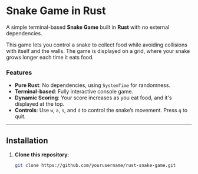 # Snake Game in Rust

A simple terminal-based **Snake Game** built in **Rust** with no external dependencies.

This game lets you control a snake to collect food while avoiding collisions with itself and the walls. The game is displayed on a grid, where your snake grows longer each time it eats food.

### Features

- **Pure Rust**: No dependencies, using `SystemTime` for randomness.
- **Terminal-based**: Fully interactive console game.
- **Dynamic Scoring**: Your score increases as you eat food, and it's displayed at the top.
- **Controls**: Use `w`, `a`, `s`, and `d` to control the snake’s movement. Press `q` to quit.

---

## Installation

1. **Clone this repository**:
   ```bash
   git clone https://github.com/yourusername/rust-snake-game.git
